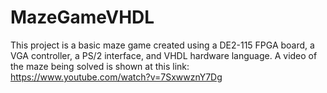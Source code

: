# MazeGameVHDL
This project is a basic maze game created using a DE2-115 FPGA board, a VGA controller, a PS/2 interface, and VHDL hardware language.
A video of the maze being solved is shown at this link: https://www.youtube.com/watch?v=7SxwwznY7Dg
